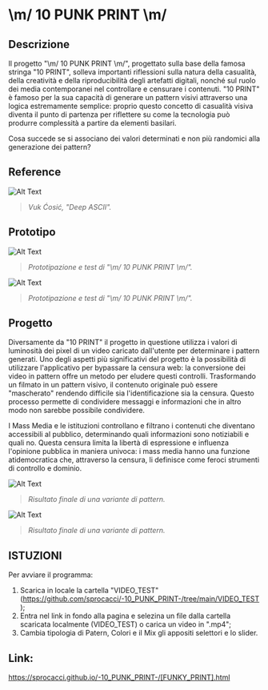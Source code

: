 # \m/ 10 PUNK PRINT \m/

## Descrizione
Il progetto "\m/ 10 PUNK PRINT \m/", progettato sulla base della famosa stringa "10 PRINT", solleva importanti riflessioni sulla natura della casualità, della creatività e della riproducibilità degli artefatti digitali, nonché sul ruolo dei media contemporanei nel controllare e censurare i contenuti. "10 PRINT" è famoso per la sua capacità di generare un pattern visivi attraverso una logica estremamente semplice: proprio questo concetto di casualità visiva diventa il punto di partenza per riflettere su come la tecnologia può produrre complessità a partire da elementi basilari.

Cosa succede se si associano dei valori determinati e non più randomici alla generazione dei pattern? 


## Reference

![Alt Text](https://github.com/sprocacci/archive-2024/blob/main/sprocacci/ASSETS/stvincent-3296955373.gif)
>_Vuk Ćosić, "Deep ASCII"._  


## Prototipo

![Alt Text](https://github.com/sprocacci/archive-2024/blob/main/sprocacci/ASSETS/52E7FE6C-1E39-429D-B48F-D8983259EB92-ezgif.com-optimize(1).gif)
>_Prototipazione e test di "\m/ 10 PUNK PRINT \m/"._
>
![Alt Text](https://github.com/sprocacci/archive-2024/blob/main/sprocacci/ASSETS/IMG_6467-ezgif.com-optimize(1).gif)
>_Prototipazione e test di "\m/ 10 PUNK PRINT \m/"._  


## Progetto

Diversamente da "10 PRINT" il progetto in questione utilizza i valori di luminosità dei pixel di un video caricato dall'utente per determinare i pattern generati. Uno degli aspetti più significativi del progetto è la possibilità di utilizzare l'applicativo per bypassare la censura web: la conversione dei video in pattern offre un metodo per eludere questi controlli. Trasformando un filmato in un pattern visivo, il contenuto originale può essere "mascherato" rendendo difficile sia l'identificazione sia la censura. Questo processo permette di condividere messaggi e informazioni che in altro modo non sarebbe possibile condividere. 

I Mass Media e le istituzioni controllano e filtrano i contenuti che diventano accessibili al pubblico, determinando quali informazioni sono notiziabili e quali no. Questa censura limita la libertà di espressione e influenza l'opinione pubblica in maniera univoca: i mass media hanno una funzione atidemocratica che, attraverso la censura, li definisce come feroci strumenti di controllo e dominio.

![Alt Text](https://github.com/sprocacci/archive-2024/blob/main/sprocacci/ASSETS/Registrazioneschermo2024-06-18alle15.42.18-ezgif.com-optimize.gif)
>_Risultato finale di una variante di pattern._

![Alt Text](https://github.com/sprocacci/archive-2024/blob/main/sprocacci/ASSETS/Registrazioneschermo2024-06-18alle16.04.53-ezgif.com-optimize.gif)
>_Risultato finale di una variante di pattern._


## ISTUZIONI

Per avviare il programma:

 1. Scarica in locale la cartella "VIDEO_TEST" (https://github.com/sprocacci/-10_PUNK_PRINT-/tree/main/VIDEO_TEST); 
 2. Entra nel link in fondo alla pagina e selezina un file dalla cartella scaricata localmente (VIDEO_TEST) o carica un video in ".mp4";
 3. Cambia tipologia di Patern, Colori e il Mix gli appositi selettori e lo slider.
 

## Link:
https://sprocacci.github.io/-10_PUNK_PRINT-/[FUNKY_PRINT].html
